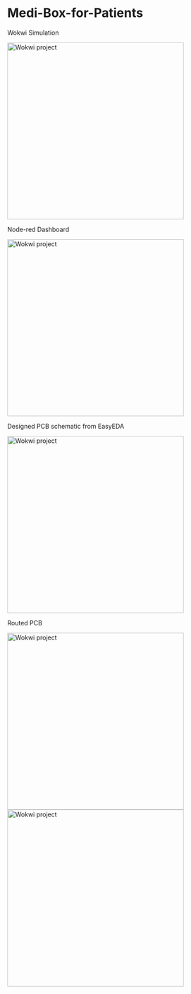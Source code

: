 # Medi-Box-for-Patients

Wokwi Simulation

<img src="https://github.com/user-attachments/assets/5ee5b29e-fc4c-492b-ac5b-26c6421a00df" alt="Wokwi project" width="400"/>

Node-red Dashboard

<img src="https://github.com/user-attachments/assets/d5b26f9c-4f1b-49ca-9dbe-ba50f87af8c7" alt="Wokwi project" width="400"/>

Designed PCB schematic from EasyEDA

<img src="https://github.com/user-attachments/assets/7748d931-5ed2-44bc-8190-bc1b9d4cd4d9" alt="Wokwi project" width="400"/>

Routed PCB

<img src="https://github.com/user-attachments/assets/f0c91e59-d3de-401e-adb2-76ec4abb1452" alt="Wokwi project" width="400"/><img src="https://github.com/user-attachments/assets/50647261-c70f-4088-80ba-8d5cb7f3325d" alt="Wokwi project" width="400"/>



